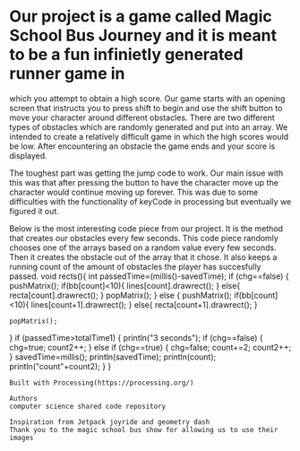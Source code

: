 # Our project is a game called Magic School Bus Journey and it is meant to be a fun infinietly generated runner game in 
which you attempt to obtain a high score. Our game starts with an opening screen that instructs you to press shift to begin and
use the shift button to move your character around different obstacles. There are two different types of obstacles which are 
randomly generated and put into an array. We intended to create a relatively difficult game in which the high scores would be 
low. After encountering an obstacle the game ends and your score is displayed.

The toughest part was getting the jump code to work. Our main issue with this was that after pressing the button to have the
character move up the character would continue moving up forever. This was due to some difficulties with the functionality of 
keyCode in processing but eventually we figured it out.


Below is the most interesting code piece from our project. It is the method that creates our obstacles every few seconds. 
This code piece randomly chooses one of the arrays based on a random value every few seconds. Then it creates the obstacle
out of the array that it chose. It also keeps a running count of the amount of obstacles the player has succesfully passed.
 void rects(){
    int passedTime=(millis()-savedTime);
    if (chg==false) {
      pushMatrix();
      if(bb[count]<10){
        lines[count].drawrect();
      }
      else{
        recta[count].drawrect();
      }
      popMatrix();
  } else {
    pushMatrix();
    if(bb[count]<10){
        lines[count+1].drawrect();
      }
      else{
        recta[count+1].drawrect();
      }
    
    popMatrix();
  }
  if (passedTime>totalTime1) {
    println("3 seconds");
    if (chg==false) {
      chg=true;
      count2++;
    } else if (chg==true) {
      chg=false;
      count+=2;
      count2++;
    }
    savedTime=millis();
    println(savedTime);
    println(count);
    println("count"+count2);
  }
    }
    
    Built with Processing(https://processing.org/)
    
    Authors
    computer science shared code repository
    
    Inspiration from Jetpack joyride and geometry dash
    Thank you to the magic school bus show for allowing us to use their images
